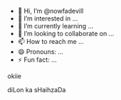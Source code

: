 - 👋 Hi, I’m @nowfadevill
- 👀 I’m interested in ...
- 🌱 I’m currently learning ...
- 💞️ I’m looking to collaborate on ...
- 📫 How to reach me ...
- 😄 Pronouns: ...
- ⚡ Fun fact: ...

<!---
nowfadevill/nowfadevill is a ✨ special ✨ repository because its `README.md` (this file) appears on your GitHub profile.
You can click the Preview link to take a look at your changes.
--->okiie
diLon ka sHaihzaDa
